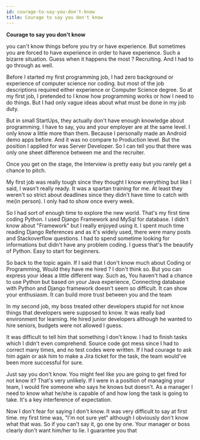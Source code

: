```yaml
---
id: courage-to-say-you-don't-know
title: Courage to say you don't know
---
```

**Courage to say you don't know**

you can't know things before you try or have experience. But sometimes you are forced to have experience in order to have experience. Such a bizarre situation. Guess when it happens the most ?
Recruiting. And I had to go through as well.

Before I started my first programming job, I had zero background or experience of computer science nor coding. but most of the job descriptions required either experience or Computer Science degree. So at my first job, I pretended to I know how programming works or how I need to do things. But I had only vague ideas about what must be done in my job duty.

But in small StartUps, they actually don't have enough knowledge about programming. I have to say, you and your employer are at the same level. I only know a little more than them. Because I personally made an Android demo apps before. And it was no compare to Production level. But the position I applied for was Server Developer. So I can tell you that there was only one sheet difference between me and the recruiter.

Once you get on the stage, the Interview is pretty easy but you rarely get a chance to pitch.

My first job was really tough since they thought I know everything but like I said, I wasn't really ready. It was a spartan training for me. At least they weren't so strict about deadlines since they didn't have time to catch with me(in person). I only had to show once every week.

So I had sort of enough time to explore the new world. That's my first time coding Python. I used Django Framework and MySql for database. I didn't know about "Framework" but I really enjoyed using it. I spent much time reading Django References and as it's widely used, there were many  posts and Stackoverflow questions. I had to spend sometime looking for informations but didn't have any problem coding. I guess that's the beautify of Python. Easy to start for beginners.

So back to the topic again. If I said that I don't know much about Coding or Programming, Would they have me hired ? I don't think so. But you can express your ideas a little different way. Such as, You haven't had a chance to use Python but based on your Java experience, Connecting database with Python and Django framework doesn't seem so difficult.
It can show your enthusiasm. It can build more trust between you and the team

In my second job, my boss treated other developers stupid for not know things that developers were supposed to know. It was really bad environment for learning. He hired junior developers although he wanted to hire seniors, budgets were not allowed I guess.

It was difficult to tell him that something I don't know. I had to finish tasks which I didn't even comprehend. Source code got mess since I had to correct many times, and no test codes were written. If I had courage to ask him again or ask him to make a Jira ticket for the task, the team would've been more successful for sure.

Just say you don't know. You might feel like you are going to get fired for not know it? That's very unlikely. If I were in a position of managing your team, I would fire someone who says he knows but doesn't. As a manager I need to know what he/she is capable of and how long the task is going to take. It's a key interference of expectation.

Now I don't fear for saying I don't know. It was very difficult to say at first time. my first time was, "I'm not sure yet" although I obviously don't know what that was. So if you can't say it, go one by one. Your manager or boss clearly don't want him/her to lie. I guarantee you that
